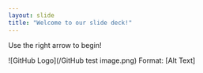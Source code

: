 ```yaml
---
layout: slide
title: "Welcome to our slide deck!"
---
```


Use the right arrow to begin!

![GitHub Logo](/GitHub test image.png) Format: [Alt Text]
